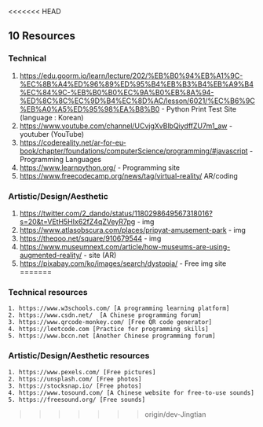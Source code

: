 <<<<<<< HEAD
## 10 Resources
### Technical 
1. https://edu.goorm.io/learn/lecture/202/%EB%B0%94%EB%A1%9C-%EC%8B%A4%ED%96%89%ED%95%B4%EB%B3%B4%EB%A9%B4%EC%84%9C-%EB%B0%B0%EC%9A%B0%EB%8A%94-%ED%8C%8C%EC%9D%B4%EC%8D%AC/lesson/6021/%EC%B6%9C%EB%A0%A5%ED%95%98%EA%B8%B0 - Python Print Test Site (language : Korean)
2. https://www.youtube.com/channel/UCvjgXvBlbQiydffZU7m1_aw - youtuber (YouTube)
3. https://codereality.net/ar-for-eu-book/chapter/foundations/computerScience/programming/#javascript - Programming Languages
4. https://www.learnpython.org/ - Programming site
5. https://www.freecodecamp.org/news/tag/virtual-reality/ AR/coding

### Artistic/Design/Aesthetic
1. https://twitter.com/2_dando/status/1180298649567318016?s=20&t=VEtH5HIx62fZ4qZVeyR7pg - img
2. https://www.atlasobscura.com/places/pripyat-amusement-park - img
3. https://theqoo.net/square/910679544 - img
4. https://www.museumnext.com/article/how-museums-are-using-augmented-reality/ - site (AR)
5. https://pixabay.com/ko/images/search/dystopia/ - Free img site
=======



### Technical resources
    1. https://www.w3schools.com/ [A programming learning platform]
    2. https://www.csdn.net/  [A Chinese programming forum]
    3. https://www.qrcode-monkey.com/ [Free QR code generator]
    4. https://leetcode.com [Practice for programming skills]
    5. https://www.bccn.net [Another Chinese programming forum]

### Artistic/Design/Aesthetic resources
    1. https://www.pexels.com/ [Free pictures]
    2. https://unsplash.com/ [Free photos]
    3. https://stocksnap.io/ [Free photos]
    4. https://www.tosound.com/ [A Chinese website for free-to-use sounds]
    5. https://freesound.org/ [Free sounds]
>>>>>>> origin/dev-Jingtian
